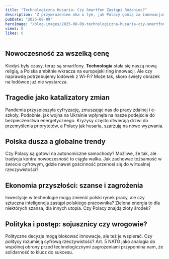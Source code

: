 ```yaml
---
title: "Technologiczna Husaria: Czy Smartfon Zastąpi Różaniec?"
description: "Z przymrużeniem oka o tym, jak Polacy gonią za innowacjami, mimo że tradycja i zdrowy rozsądek czasem mówią 'stop'."
pubDate: "2025-08-09"
heroImage: "/blog-images/2025-08-09-technologiczna-husaria-czy-smartfon-zastpi-raniec.png"
views: 0
likes: 0
---
```


## Nowoczesność za wszelką cenę

Kiedyś były czasy, teraz są smartfony. **Technologia** stała się naszą nową religią, a Polska ambitnie wkracza na europejski ring innowacji. Ale czy naprawdę potrzebujemy lodówek z Wi-Fi? Może tak, skoro święty obrazek na lodówce już nie wystarcza.

## Tragedie jako katalizatory zmian

Pandemia przyspieszyła cyfryzację, zmuszając nas do pracy zdalnej i e-szkoły. Podobnie, jak wojna na Ukrainie wpłynęła na nasze podejście do bezpieczeństwa energetycznego. Kryzysy często otwierają drzwi do przemyślenia priorytetów, a Polacy jak husaria, szarżują na nowe wyzwania.

## Polska dusza a globalne trendy

Czy Polacy są gotowi na autonomiczne samochody? Możliwe, że tak, ale tradycja kontra nowoczesność to ciągła walka. Jak zachować tożsamość w świecie cyfrowym, gdzie nawet gościnność przenosi się do wirtualnej rzeczywistości?

## Ekonomia przyszłości: szanse i zagrożenia

Inwestycje w technologie mogą zmienić polski rynek pracy, ale czy sztuczna inteligencja zastąpi polskiego pracownika? Zielona energia to dla niektórych szansa, dla innych utopia. Czy Polacy znajdą złoty środek?

## Polityka i postęp: sojusznicy czy wrogowie?

Polityczne decyzje mogą blokować innowacje, ale też je wspierać. Czy politycy rozumieją cyfrową rzeczywistość? Art. 5 NATO jako analogia do wspólnej obrony przed technologicznymi zagrożeniami przypomina nam, że solidarność to klucz do sukcesu.